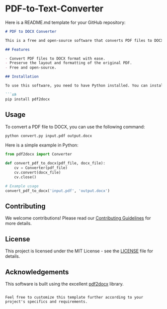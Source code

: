 # PDF-to-Text-Converter

Here is a README.md template for your GitHub repository:

```markdown
# PDF to DOCX Converter

This is a free and open-source software that converts PDF files to DOCX format. It is developed based on the `pdf2docx` library.

## Features

- Convert PDF files to DOCX format with ease.
- Preserve the layout and formatting of the original PDF.
- Free and open-source.

## Installation

To use this software, you need to have Python installed. You can install the required library using pip:

```sh
pip install pdf2docx
```

## Usage

To convert a PDF file to DOCX, you can use the following command:

```sh
python convert.py input.pdf output.docx
```

Here is a simple example in Python:

```python
from pdf2docx import Converter

def convert_pdf_to_docx(pdf_file, docx_file):
    cv = Converter(pdf_file)
    cv.convert(docx_file)
    cv.close()

# Example usage
convert_pdf_to_docx('input.pdf', 'output.docx')
```

## Contributing

We welcome contributions! Please read our [Contributing Guidelines](CONTRIBUTING.md) for more details.

## License

This project is licensed under the MIT License - see the [LICENSE](LICENSE) file for details.

## Acknowledgements

This software is built using the excellent [pdf2docx](https://github.com/dothinking/pdf2docx) library.

```

Feel free to customize this template further according to your project's specifics and requirements.
